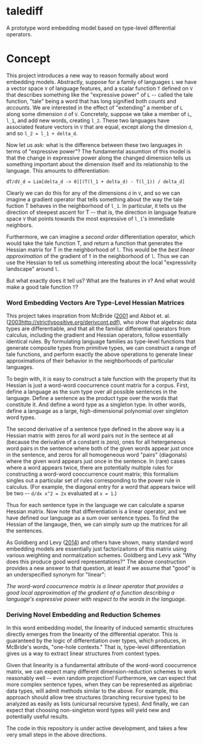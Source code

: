 # talediff
A prototype word embedding model based on type-level differential operators.

# Concept
This project introduces a new way to reason formally about word embedding
models. Abstractly, suppose for a family of languages `L` we have a vector
space `V` of language features, and a scalar function `T` defined on `V` 
that describes something like the "expressive power" of `L` -- called the 
tale function, "tale" being a word that has long signified both *counts*
and *accounts*. We are interested in the effect of "extending" a member of 
`L` along some dimension `d` of `V`. Concretely, suppose we take a member 
of `L`, `l_1`, and add new words, creating `l_2`. These two languages have 
associated feature vectors in `V` that are equal, except along the dimesion 
`d`, and so `l_2 = l_1 + delta_d`.

Now let us ask: what is the difference between these two languages in terms
of "expressive power"? The fundamental assumtion of this model is that 
the change in expressive power along the changed dimension tells us 
something important about the dimension itself and its relationship to
the language. This amounts to differentiation:

    dT/dV_d = Lim[delta_d -> 0][(T(l_1 + delta_d) - T(l_1)) / delta_d]

Clearly we can do this for any of the dimensions `d` in `V`, and so we 
can imagine a gradient operator that tells something about the way the
tale fuction T behaves in the neighborhood of `l_1`. In particular, it
tells us the direction of steepest ascent for T -- that is, the direction 
in language feature space `V` that points towards the most expressive of 
`l_1`'s immediate neighbors.

Furthermore, we can imagine a *second order* differentiation operator,
which would take the tale function T, and return a function that generates
the Hessian matrix for T in the neighborhood of `l`. This would be the 
*best linear approximation* of the gradient of `T` in the neighborhood of 
`l`. Thus we can use the Hessian to tell us something interesting about 
the local "expressivity landscape" around `l`. 

But what exactly does it tell us? What are the features in `V`? And what
would make a good tale function `T`?

### Word Embedding Vectors Are Type-Level Hessian Matrices

This project takes inspration from McBride 
([2001](http://strictlypositive.org/diff.pdf) and Abbot et. al. 
([2003]()http://strictlypositive.org/derivcont.pdf), 
who show that algebraic data types are differentiable, and that all the
familiar differential operators from calculus, including the gradient and
Hessian operators, follow essentially identical rules. By formulating
language families as type-level functions that generate composite types
from primitive types, we can construct a range of tale functions, and 
perform exactly the above operations to generate linear approximations of
their behavior in the neighborhoods of particular languages.

To begin with, it is easy to construct a tale function with the property
that its Hessian is just a word-word coocurrence count matrix for a
corpus. First, define a language as the sum type over all possible
sentences in the language. Define a sentence as the product type over
the words that constitute it. And define a word type as a singleton
type. In other words, define a language as a large, high-dimensional
polynomial over singleton word types.

The second derivative of a sentence type defined in the above way is a 
Hessian matrix with zeros for all word pairs not in the sentece at all
(because the derivative of a constant is zero), ones for all hetergeneous
word pairs in the sentence where both of the given words appear just once
in the sentence, and zeros for all homogeneous word "pairs" (diagonals)
where the given word appears just once in the sentence. In (rare) cases
where a word appears twice, there are potentially multiple rules for 
constructing a word-word cooccurrence count matrix; this formalism 
singles out a particular set of rules corresponding to the power rule 
in calculus. (For example, the diagonal entry for a word that appears
twice will be two -- `d/dx x^2 = 2x` evaluated at `x = 1`.)

Thus for each sentence type in the language we can calculate a sparse
Hessian matrix. Now note that differentiation is a linear operator, and
we have defined our language as a sum over sentence types. To find the
Hessian of the langauge, then, we can simply sum up the matrices for all 
the sentences.

As Goldberg and Levy ([2014](https://arxiv.org/abs/1402.3722)) and 
others have shown, many standard word embedding models are essentially
just factorizaitons of this matrix using various weighting and
normalization schemes. Goldberg and Levy ask "Why does this produce good
word representations?" The above construction provides a new answer to
that question, at least if we assume that "good" is an underspecified 
synonym for "linear":

*The word-word coocurrence matrix is a linear operator that provides a good
local approximation of the gradient of a function describing a language's 
expressive power with respect to the words in the language.*

### Deriving Novel Embedding and Reduction Schemes

In this word embedding model, the linearity of induced semantic structures
directly emerges from the linearity of the differential operator. This is
guaranteed by the logic of differentiation over types, which produces,
in McBride's words, "one-hole contexts." That is, type-level differentiation
gives us a way to extract linear structures from context types.

Given that linearity is a fundamental attribute of the word-word coocurrence
matrix, we can expect many different dimension-reduction schemes to work
reasonably well -- even random projection! Furthermore, we can expect that
more complex sentence types, when they can be represented as algebriac 
data types, will admit methods similar to the above. For example, this
approach should allow tree structures (branching recursive types) to be 
analyzed as easily as lists (unicursal recursive types). And finally, we can
expect that choosing non-singleton word types will yield new and potentially
useful results.

The code in this repository is under active development, and takes a few
very small steps in the above directions. 
